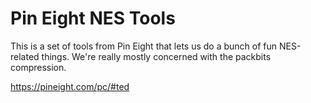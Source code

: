 # Pin Eight NES Tools

This is a set of tools from Pin Eight that lets us do a bunch of fun NES-related things. 
We're really mostly concerned with the packbits compression.

https://pineight.com/pc/#ted